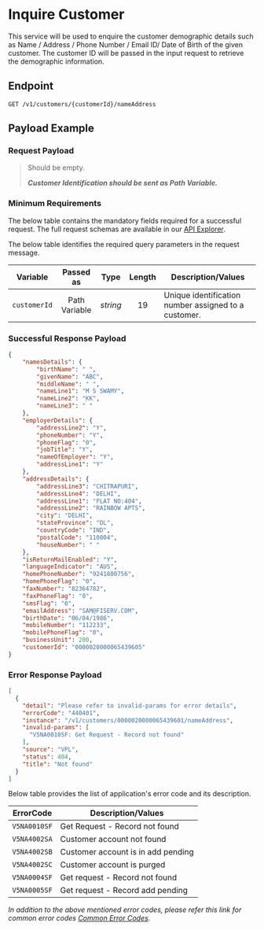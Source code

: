 # Inquire Customer

This service will be used to enquire the customer demographic details such as Name / Address / Phone Number / Email ID/ Date of Birth of the given customer.  The customer ID will be passed in the input request to retrieve the demographic information. 

## Endpoint

`GET /v1/customers/{customerId}/nameAddress`

## Payload Example

### Request Payload

>Should be empty.  
>
>***Customer Identification should be sent as Path Variable.***

### Minimum Requirements

The below table contains the mandatory fields required for a successful request. The full request schemas are available in our [API Explorer](../api/?type=get&path=/v1/customers/{customerId}/nameAddress).

The below table identifies the required query parameters in the request message.

| Variable | Passed as | Type | Length | Description/Values |
| -------- | :-------: | :--: | :------------: | ------------------ |
| `customerId` | Path Variable | *string* | 19 | Unique identification number assigned to a customer. |

### Successful Response Payload

```json
{
    "namesDetails": {
        "birthName": " ",
        "givenName": "ABC",
        "middleName": " ",
        "nameLine1": "M S SWAMY",
        "nameLine2": "KK",
        "nameLine3": " "
    },
    "employerDetails": {
        "addressLine2": "Y",
        "phoneNumber": "Y",
        "phoneFlag": "0",
        "jobTitle": "Y",
        "nameOfEmployer": "Y",
        "addressLine1": "Y"
    },
    "addressDetails": {
        "addressLine3": "CHITRAPURI",
        "addressLine4": "DELHI",
        "addressLine1": "FLAT NO:404",
        "addressLine2": "RAINBOW APTS",
        "city": "DELHI",
        "stateProvince": "DL",
        "countryCode": "IND",
        "postalCode": "110004",
        "houseNumber": " "
    },
    "isReturnMailEnabled": "Y",
    "languageIndicator": "AUS",
    "homePhoneNumber": "9241800756",
    "homePhoneFlag": "0",
    "faxNumber": "82364782",
    "faxPhoneFlag": "0",
    "smsFlag": "0",
    "emailAddress": "SAM@FISERV.COM",
    "birthDate": "06/04/1986",
    "mobileNumber": "112233",
    "mobilePhoneFlag": "0",
    "businessUnit": 200,
    "customerId": "0000020000065439605"
}
```

### Error Response Payload

```json
[
  {
    "detail": "Please refer to invalid-params for error details",
    "errorCode": "440401",
    "instance": "/v1/customers/0000020000065439601/nameAddress",
    "invalid-params": [
      "V5NA0010SF: Get Request - Record not found"
    ],
    "source": "VPL",
    "status": 404,
    "title": "Not found"
  }
]
```

Below table provides the list of application's error code and its description.

| ErrorCode |  Description/Values |
| --------  | ------------------ |
|`V5NA0010SF` | Get Request - Record not found|
|`V5NA4002SA` | Customer account not found|
|`V5NA4002SB` | Customer account is in add pending|
|`V5NA4002SC` | Customer account is purged|
|`V5NA0004SF` | Get  request - Record not found|
|`V5NA0005SF` | Get request - Record add pending|

*In addition to the above mentioned error codes, please refer this link for common error codes [Common Error Codes](?path=docs/Common_Error_Code.md).*
